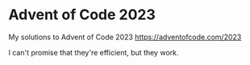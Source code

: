 # Advent of Code 2023
My solutions to Advent of Code 2023 https://adventofcode.com/2023

I can't promise that they're efficient, but they work.
